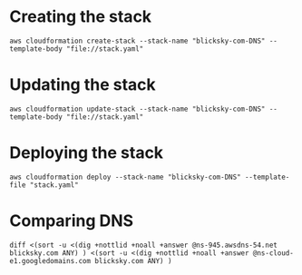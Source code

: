 # Creating the stack
```
aws cloudformation create-stack --stack-name "blicksky-com-DNS" --template-body "file://stack.yaml"
```

# Updating the stack
```
aws cloudformation update-stack --stack-name "blicksky-com-DNS" --template-body "file://stack.yaml"
```

# Deploying the stack
```
aws cloudformation deploy --stack-name "blicksky-com-DNS" --template-file "stack.yaml"
```

# Comparing DNS
```
diff <(sort -u <(dig +nottlid +noall +answer @ns-945.awsdns-54.net blicksky.com ANY) ) <(sort -u <(dig +nottlid +noall +answer @ns-cloud-e1.googledomains.com blicksky.com ANY) )
```
